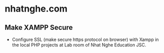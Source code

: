 # nhatnghe.com

## Make XAMPP Secure
* Configure SSL (make secure https protocol on browser) with Xampp in the local PHP projects at Lab room of Nhat Nghe Education JSC.

